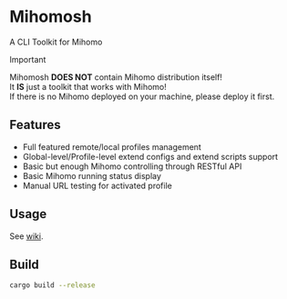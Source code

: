 # Mihomosh

A CLI Toolkit for Mihomo

> [!IMPORTANT]
> Mihomosh **DOES NOT** contain Mihomo distribution itself!  
> It **IS** just a toolkit that works with Mihomo!  
> If there is no Mihomo deployed on your machine, please deploy it first.

## Features

- Full featured remote/local profiles management
- Global-level/Profile-level extend configs and extend scripts support
- Basic but enough Mihomo controlling through RESTful API
- Basic Mihomo running status display
- Manual URL testing for activated profile

## Usage

See [wiki](https://github.com/SamuNatsu/mihomosh/wiki).

## Build

```sh
cargo build --release
```
